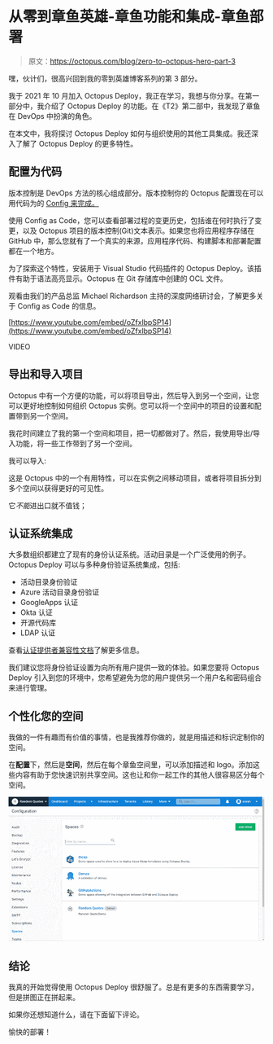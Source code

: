 # 从零到章鱼英雄-章鱼功能和集成-章鱼部署

> 原文：<https://octopus.com/blog/zero-to-octopus-hero-part-3>

嘿，伙计们，很高兴回到我的零到英雄博客系列的第 3 部分。

我于 2021 年 10 月加入 Octopus Deploy，我正在学习，我想与你分享。在第一部分中，我介绍了 Octopus Deploy 的功能。在《T2》第二部中，我发现了章鱼在 DevOps 中扮演的角色。

在本文中，我将探讨 Octopus Deploy 如何与组织使用的其他工具集成。我还深入了解了 Octopus Deploy 的更多特性。

## 配置为代码

版本控制是 DevOps 方法的核心组成部分。版本控制你的 Octopus 配置现在可以用代码为的 [Config 来完成。](https://octopus.com/blog/config-as-code-eap)

使用 Config as Code，您可以查看部署过程的变更历史，包括谁在何时执行了变更，以及 Octopus 项目的版本控制(Git)文本表示。如果您也将应用程序存储在 GitHub 中，那么您就有了一个真实的来源，应用程序代码、构建脚本和部署配置都在一个地方。

为了探索这个特性，安装用于 Visual Studio 代码插件的 Octopus Deploy。该插件有助于语法高亮显示。Octopus 在 Git 存储库中创建的 OCL 文件。

观看由我们的产品总监 Michael Richardson 主持的深度网络研讨会，了解更多关于 Config as Code 的信息。

[https://www.youtube.com/embed/oZfxlbpSP14](https://www.youtube.com/embed/oZfxlbpSP14)

VIDEO

## 导出和导入项目

Octopus 中有一个方便的功能，可以将项目导出，然后导入到另一个空间，让您可以更好地控制如何组织 Octopus 实例。您可以将一个空间中的项目的设置和配置带到另一个空间。

我花时间建立了我的第一个空间和项目，把一切都做对了。然后，我使用导出/导入功能，将一些工作带到了另一个空间。

我可以导入:

这是 Octopus 中的一个有用特性，可以在实例之间移动项目，或者将项目拆分到多个空间以获得更好的可见性。

它*不能*进出口就不值钱；

## 认证系统集成

大多数组织都建立了现有的身份认证系统。活动目录是一个广泛使用的例子。Octopus Deploy 可以与多种身份验证系统集成，包括:

*   活动目录身份验证
*   Azure 活动目录身份验证
*   GoogleApps 认证
*   Okta 认证
*   开源代码库
*   LDAP 认证

查看[认证提供者兼容性文档](https://octopus.com/docs/security/authentication/auth-provider-compatibility)了解更多信息。

我们建议您将身份验证设置为向所有用户提供一致的体验。如果您要将 Octopus Deploy 引入到您的环境中，您希望避免为您的用户提供另一个用户名和密码组合来进行管理。

## 个性化您的空间

我做的一件有趣而有价值的事情，也是我推荐你做的，就是用描述和标识定制你的空间。

在**配置**下，然后是**空间**，然后在每个章鱼空间里，可以添加描述和 logo。添加这些内容有助于您快速识别共享空间。这也让和你一起工作的其他人很容易区分每个空间。

[![Octopus Deploy Spaces Personalized](img/03c1e27f00510833282dae42941ac867.png)](#)

## 结论

我真的开始觉得使用 Octopus Deploy 很舒服了。总是有更多的东西需要学习，但是拼图正在拼起来。

如果你还想知道什么，请在下面留下评论。

愉快的部署！